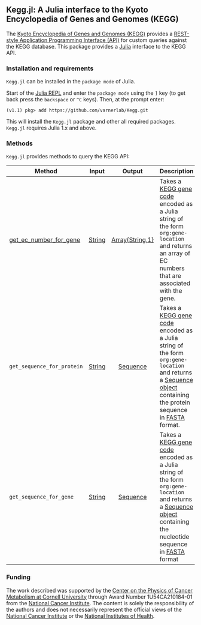 ## Kegg.jl: A Julia interface to the Kyoto Encyclopedia of Genes and Genomes (KEGG)
The [Kyoto Encyclopedia of Genes and Genomes (KEGG)](https://www.kegg.jp/kegg/kegg1.html)
provides a [REST-style Application Programming Interface (API)](https://www.kegg.jp/kegg/rest/keggapi.html)
for custom queries against the KEGG database. This package provides a [Julia](https://julialang.org) interface to the
KEGG API.

### Installation and requirements
``Kegg.jl`` can be installed in the ``package mode`` of Julia.

Start of the [Julia REPL](https://docs.julialang.org/en/v1/stdlib/REPL/index.html) and enter the ``package mode`` using the ``]`` key (to get back press the ``backspace`` or ``^C`` keys). Then, at the prompt enter:

    (v1.1) pkg> add https://github.com/varnerlab/Kegg.git

This will install the `Kegg.jl` package and other all required packages.
``Kegg.jl`` requires Julia 1.x and above.

### Methods
``Kegg.jl`` provides methods to query the KEGG API:

| Method | Input | Output | Description |
| ------ | ----- | :------: | ----------- |
[get_ec_number_for_gene](https://github.com/varnerlab/Kegg/blob/master/src/Reactions.jl#L68) | [String](https://docs.julialang.org/en/v1/manual/strings/index.html) | [Array{String,1}](https://docs.julialang.org/en/v1/base/arrays/index.html) | Takes a [KEGG gene code](https://www.genome.jp/kegg/genes.html) encoded as a Julia string of the form ``org:gene-location`` and returns an array of EC numbers that are associated with the gene.
``get_sequence_for_protein`` | [String](https://docs.julialang.org/en/v1/manual/strings/index.html) | [Sequence](https://github.com/varnerlab/Kegg/blob/master/src/Types.jl) | Takes a [KEGG gene code](https://www.genome.jp/kegg/genes.html) encoded as a Julia string of the form ``org:gene-location`` and returns a [Sequence object](https://github.com/varnerlab/Kegg/blob/master/src/Types.jl) containing the protein sequence in [FASTA](https://en.wikipedia.org/wiki/FASTA_format) format.
``get_sequence_for_gene`` | [String](https://docs.julialang.org/en/v1/manual/strings/index.html) | [Sequence](https://github.com/varnerlab/Kegg/blob/master/src/Types.jl) | Takes a [KEGG gene code](https://www.genome.jp/kegg/genes.html) encoded as a Julia string of the form ``org:gene-location`` and returns a [Sequence object](https://github.com/varnerlab/Kegg/blob/master/src/Types.jl) containing the nucleotide sequence in [FASTA](https://en.wikipedia.org/wiki/FASTA_format) format

### Funding
The work described was supported by the [Center on the Physics of Cancer Metabolism at Cornell University](https://psoc.engineering.cornell.edu) through Award Number 1U54CA210184-01 from the [National Cancer Institute](https://www.cancer.gov). The content is solely the responsibility of the authors and does not necessarily
represent the official views of the [National Cancer Institute](https://www.cancer.gov) or the [National Institutes of Health](https://www.nih.gov).
